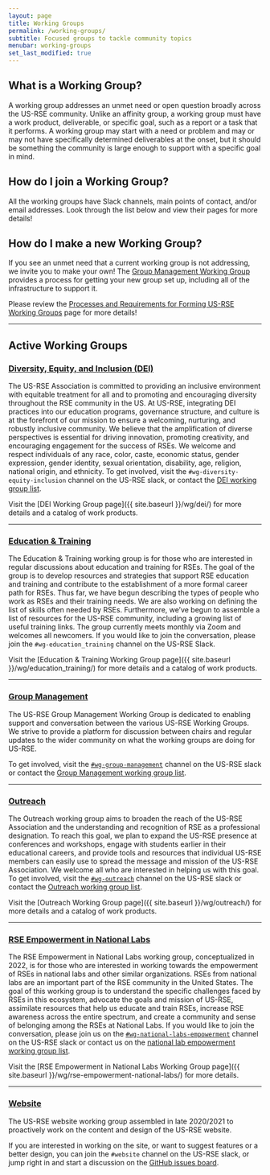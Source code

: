```yaml
---
layout: page
title: Working Groups
permalink: /working-groups/
subtitle: Focused groups to tackle community topics
menubar: working-groups
set_last_modified: true
---
```


<h2>What is a Working Group?</h2>

A working group addresses an unmet need or open question broadly across the US-RSE
community. Unlike an affinity group, a working group must have a work product,
deliverable, or specific goal, such as a report or a task that it performs. A working
group may start with a need or problem and may or may not have specifically determined
deliverables at the onset, but it should be something the community is large enough to
support with a specific goal in mind.

<h2>How do I join a Working Group?</h2>

All the working groups have Slack channels, main points of contact, and/or email
addresses. Look through the list below and view their pages for more details!

<h2>How do I make a new Working Group?</h2>

If you see an unmet need that a current working group is not addressing, we invite
you to make your own! The <a href="{{ site.baseurl }}/wg/group-management/">Group Management Working Group</a>
provides a process for getting your new group set up, including all of the infrastructure
to support it.

Please review the
<a href="{{ site.baseurl }}/wg/group-management/form-a-working-group" target="_blank">Processes and Requirements for Forming US-RSE Working Groups</a>
page for more details!

<hr>

<h2>Active Working Groups</h2>

<h3><a href="{{ site.baseurl }}/wg/dei/">Diversity, Equity, and Inclusion (DEI)</a></h3>

The US-RSE Association is committed to providing an inclusive environment with
equitable treatment for all and to promoting and encouraging diversity
throughout the RSE community in the US. At US-RSE, integrating DEI practices
into our education programs, governance structure, and culture is at the
forefront of our mission to ensure a welcoming, nurturing, and robustly
inclusive community. We believe that the amplification of diverse perspectives
is essential for driving innovation, promoting creativity, and encouraging
engagement for the success of RSEs. We welcome and respect individuals of
any race, color, caste, economic status, gender expression, gender identity,
sexual orientation, disability, age, religion, national origin, and ethnicity.
To get involved, visit the `#wg-diversity-equity-inclusion` channel on the US-RSE slack, or
contact the <a href="mailto:wg-dei@us-rse.org">DEI working group list</a>.

Visit the [DEI Working Group page]({{ site.baseurl }}/wg/dei/) for more details
and a catalog of work products.


<hr>

<h3><a href="{{ site.baseurl }}/wg/education_training/">Education &amp; Training</a></h3>

The Education & Training working group is for those who are interested in
regular discussions about education and training for RSEs. The goal of the
group is to develop resources and strategies that support RSE education and
training and contribute to the establishment of a more formal career path for
RSEs. Thus far, we have begun describing the types of people who work as RSEs
and their training needs. We are also working on defining the list of skills
often needed by RSEs. Furthermore, we’ve begun to assemble a list of resources
for the US-RSE community, including a growing list of useful training links.
The group currently meets monthly via Zoom and welcomes all newcomers.
If you would like to join the conversation, please join the
`#wg-education_training` channel on the US-RSE Slack.

Visit the [Education & Training Working Group page]({{ site.baseurl }}/wg/education_training/)
for more details and a catalog of work products.

<hr>

<h3><a href="{{ site.baseurl }}/wg/group-management/">Group Management</a></h3>

The US-RSE Group Management Working Group is dedicated to enabling support and
conversation between the various US-RSE Working Groups. We strive to provide
a platform for discussion between chairs and regular updates to the wider
community on what the working groups are doing for US-RSE.

To get involved, visit the
[`#wg-group-management`](https://usrse.slack.com/messages/wg-group-management) channel
on the US-RSE slack or contact the
<a href="mailto:wg-gm@us-rse.org">Group Management working group list</a>.

<hr>

<h3><a href="{{ site.baseurl }}/wg/outreach/">Outreach</a></h3>

The Outreach working group aims to broaden the reach of the US-RSE Association
and the understanding and recognition of RSE as a professional designation. To
reach this goal, we plan to expand the US-RSE presence at conferences and
workshops, engage with students earlier in their educational careers, and
provide tools and resources that individual US-RSE members can easily use to
spread the message and mission of the US-RSE Association. We welcome all who
are interested in helping us with this goal. To get involved,
visit the [`#wg-outreach`](https://usrse.slack.com/messages/wg-outreach) channel on
the US-RSE slack or contact the
<a href="mailto:wg-outreach@us-rse.org">Outreach working group list</a>.

Visit the [Outreach Working Group page]({{ site.baseurl }}/wg/outreach/) for
more details and a catalog of work products.


<hr>

<h3><a href="{{ site.baseurl }}/wg/rse-empowerment-national-labs/">RSE Empowerment in National Labs</a></h3>

The RSE Empowerment in National Labs working group, conceptualized in 2022, is for those
who are interested in working towards the empowerment of RSEs in national labs and other similar organizations.
RSEs from national labs are an important part of the RSE community in the United States.
The goal of this working group is to understand the specific challenges faced by RSEs
in this ecosystem, advocate the goals and mission of US-RSE, assimilate resources that
help us educate and train RSEs, increase RSE awareness across the entire spectrum, and
create a community and sense of belonging among the RSEs at National Labs.
If you would like to join the conversation, please join us on
the [`#wg-national-labs-empowerment`](https://usrse.slack.com/messages/wg-national-labs-empowerment)
channel on the US-RSE slack or contact us on the
<a href="mailto:wg-national-labs-empowerment@us-rse.org">national lab empowerment working group list</a>. 

Visit the [RSE Empowerment in National Labs Working Group page]({{ site.baseurl }}/wg/rse-empowerment-national-labs/) for
more details.


<hr>

<h3><a href="{{ site.baseurl }}/wg/website/">Website</a></h3>

The US-RSE website working group assembled in late 2020/2021 to proactively
work on the content and design of the US-RSE website.

If you are interested in working on the site, or want to suggest features or a
better design, you can join the `#website` channel on the US-RSE slack,
or jump right in and start a discussion on the
<a href="https://github.com/usrse/usrse.github.io/issues">GitHub issues board</a>.
